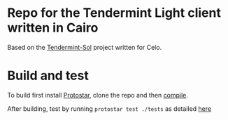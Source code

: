 # Repo for the Tendermint Light client written in Cairo

Based on the [Tendermint-Sol](https://github.com/ChorusOne/tendermint-sol/) project written for Celo.

# Build and test

To build first install [Protostar](https://docs.swmansion.com/protostar/docs/tutorials/introduction), clone the repo and then [compile](https://docs.swmansion.com/protostar/docs/tutorials/guides/compiling). 

After building, test by running `protostar test ./tests` as detailed [here](https://docs.swmansion.com/protostar/docs/tutorials/guides/testing)
